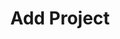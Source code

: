 ---
layout: post
title: Add Project
description: How to add a Project to Railsonfire
categories: setup
---
